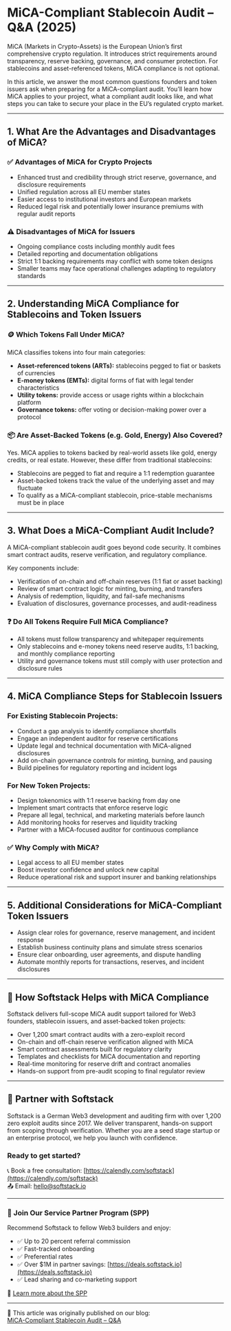 # MiCA-Compliant Stablecoin Audit – Q&A (2025)

MiCA (Markets in Crypto-Assets) is the European Union’s first comprehensive crypto regulation. It introduces strict requirements around transparency, reserve backing, governance, and consumer protection. For stablecoins and asset-referenced tokens, MiCA compliance is not optional.

In this article, we answer the most common questions founders and token issuers ask when preparing for a MiCA-compliant audit. You’ll learn how MiCA applies to your project, what a compliant audit looks like, and what steps you can take to secure your place in the EU’s regulated crypto market.

---

## 1. What Are the Advantages and Disadvantages of MiCA?

### ✅ Advantages of MiCA for Crypto Projects
- Enhanced trust and credibility through strict reserve, governance, and disclosure requirements  
- Unified regulation across all EU member states  
- Easier access to institutional investors and European markets  
- Reduced legal risk and potentially lower insurance premiums with regular audit reports

### ⚠️ Disadvantages of MiCA for Issuers
- Ongoing compliance costs including monthly audit fees  
- Detailed reporting and documentation obligations  
- Strict 1:1 backing requirements may conflict with some token designs  
- Smaller teams may face operational challenges adapting to regulatory standards

---

## 2. Understanding MiCA Compliance for Stablecoins and Token Issuers

### 🪙 Which Tokens Fall Under MiCA?
MiCA classifies tokens into four main categories:

- **Asset-referenced tokens (ARTs):** stablecoins pegged to fiat or baskets of currencies  
- **E-money tokens (EMTs):** digital forms of fiat with legal tender characteristics  
- **Utility tokens:** provide access or usage rights within a blockchain platform  
- **Governance tokens:** offer voting or decision-making power over a protocol

### 📦 Are Asset-Backed Tokens (e.g. Gold, Energy) Also Covered?
Yes. MiCA applies to tokens backed by real-world assets like gold, energy credits, or real estate. However, these differ from traditional stablecoins:

- Stablecoins are pegged to fiat and require a 1:1 redemption guarantee  
- Asset-backed tokens track the value of the underlying asset and may fluctuate  
- To qualify as a MiCA-compliant stablecoin, price-stable mechanisms must be in place

---

## 3. What Does a MiCA-Compliant Audit Include?

A MiCA-compliant stablecoin audit goes beyond code security. It combines smart contract audits, reserve verification, and regulatory compliance.

Key components include:

- Verification of on-chain and off-chain reserves (1:1 fiat or asset backing)  
- Review of smart contract logic for minting, burning, and transfers  
- Analysis of redemption, liquidity, and fail-safe mechanisms  
- Evaluation of disclosures, governance processes, and audit-readiness

### ❓ Do All Tokens Require Full MiCA Compliance?
- All tokens must follow transparency and whitepaper requirements  
- Only stablecoins and e-money tokens need reserve audits, 1:1 backing, and monthly compliance reporting  
- Utility and governance tokens must still comply with user protection and disclosure rules

---

## 4. MiCA Compliance Steps for Stablecoin Issuers

### For Existing Stablecoin Projects:
- Conduct a gap analysis to identify compliance shortfalls  
- Engage an independent auditor for reserve certifications  
- Update legal and technical documentation with MiCA-aligned disclosures  
- Add on-chain governance controls for minting, burning, and pausing  
- Build pipelines for regulatory reporting and incident logs

### For New Token Projects:
- Design tokenomics with 1:1 reserve backing from day one  
- Implement smart contracts that enforce reserve logic  
- Prepare all legal, technical, and marketing materials before launch  
- Add monitoring hooks for reserves and liquidity tracking  
- Partner with a MiCA-focused auditor for continuous compliance

### ✅ Why Comply with MiCA?
- Legal access to all EU member states  
- Boost investor confidence and unlock new capital  
- Reduce operational risk and support insurer and banking relationships

---

## 5. Additional Considerations for MiCA-Compliant Token Issuers
- Assign clear roles for governance, reserve management, and incident response  
- Establish business continuity plans and simulate stress scenarios  
- Ensure clear onboarding, user agreements, and dispute handling  
- Automate monthly reports for transactions, reserves, and incident disclosures

---

## 🔧 How Softstack Helps with MiCA Compliance

Softstack delivers full-scope MiCA audit support tailored for Web3 founders, stablecoin issuers, and asset-backed token projects:

- Over 1,200 smart contract audits with a zero-exploit record  
- On-chain and off-chain reserve verification aligned with MiCA  
- Smart contract assessments built for regulatory clarity  
- Templates and checklists for MiCA documentation and reporting  
- Real-time monitoring for reserve drift and contract anomalies  
- Hands-on support from pre-audit scoping to final regulator review

---

## 🤝 Partner with Softstack

Softstack is a German Web3 development and auditing firm with over 1,200 zero exploit audits since 2017. We deliver transparent, hands-on support from scoping through verification. Whether you are a seed stage startup or an enterprise protocol, we help you launch with confidence.

### Ready to get started?

📞 Book a free consultation: [https://calendly.com/softstack](https://calendly.com/softstack)  
📤 Email: [hello@softstack.io](mailto:hello@softstack.io)

---

### 🙌 Join Our Service Partner Program (SPP)

Recommend Softstack to fellow Web3 builders and enjoy:

- ✅ Up to 20 percent referral commission  
- ✅ Fast-tracked onboarding  
- ✅ Preferential rates  
- ✅ Over $1M in partner savings: [https://deals.softstack.io](https://deals.softstack.io)  
- ✅ Lead sharing and co-marketing support

🔗 [Learn more about the SPP](https://softstack.io/service-partner-program-spp)

---

📖 This article was originally published on our blog:  
[MiCA-Compliant Stablecoin Audit – Q&A](https://softstack.io/blog/mica-compliant-stablecoin-audit-qa-2025/)

